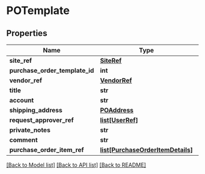 # POTemplate

## Properties
Name | Type | Description | Notes
------------ | ------------- | ------------- | -------------
**site_ref** | [**SiteRef**](SiteRef.md) |  | [optional] 
**purchase_order_template_id** | **int** |  | [optional] 
**vendor_ref** | [**VendorRef**](VendorRef.md) |  | [optional] 
**title** | **str** |  | [optional] 
**account** | **str** |  | [optional] 
**shipping_address** | [**POAddress**](POAddress.md) |  | [optional] 
**request_approver_ref** | [**list[UserRef]**](UserRef.md) |  | [optional] 
**private_notes** | **str** |  | [optional] 
**comment** | **str** |  | [optional] 
**purchase_order_item_ref** | [**list[PurchaseOrderItemDetails]**](PurchaseOrderItemDetails.md) |  | [optional] 

[[Back to Model list]](../README.md#documentation-for-models) [[Back to API list]](../README.md#documentation-for-api-endpoints) [[Back to README]](../README.md)

